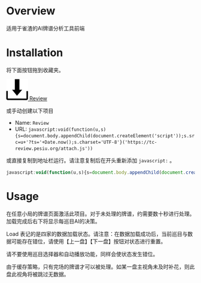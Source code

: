 # Overview

适用于雀渣的AI牌谱分析工具前端

# Installation

将下面按钮拖到收藏夹。

[![Review](install.png) Review](javascript:void(function(u,s){s=document.body.appendChild(document.createElement('script'));s.src=u+'?ts='+Date.now();s.charset='UTF-8'}('https://tc-review.pesiu.org/attach.js')))

或手动创建以下项目

- Name:  `Review`
- URL:  `javascript:void(function(u,s){s=document.body.appendChild(document.createElement('script'));s.src=u+'?ts='+Date.now();s.charset='UTF-8'}('https://tc-review.pesiu.org/attach.js'))`


或直接复制到地址栏运行。请注意复制后在开头重新添加 ```javascript:``` 。

``` javascript
javascript:void(function(u,s){s=document.body.appendChild(document.createElement('script'));s.src=u+'?ts='+Date.now();s.charset='UTF-8'}('https://tc-review.pesiu.org/attach.js'))
```

# Usage

在任意小局的牌谱页面激活此项目。对于未处理的牌谱，约需要数十秒进行处理。加载完成后右下将显示每巡目AI的决策。

Load 表记的是四家的数据加载状态。请注意：在数据加载成功后，当前巡目与数据可能存在错位，请使用【上一盘】【下一盘】按钮对状态进行重置。

请不要使用巡目选择器和自动播放功能，同样会使状态发生错位。

由于缓存策略，只有完场的牌谱才可以被处理。如某一盘主视角未及时补花，则此盘此视角将被跳过无数据。
